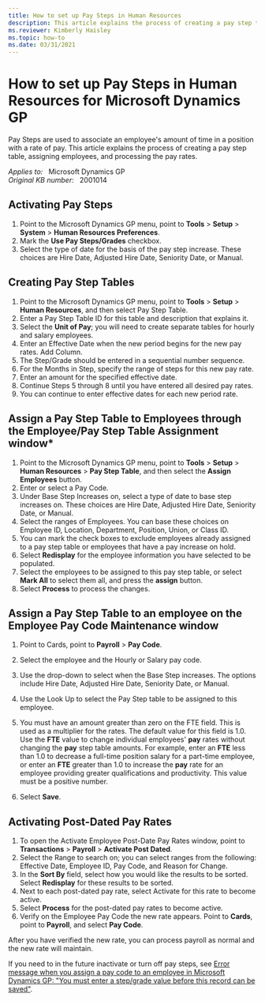 ```yaml
---
title: How to set up Pay Steps in Human Resources
description: This article explains the process of creating a pay step table, assigning employees, and processing the pay rates.
ms.reviewer: Kimberly Haisley
ms.topic: how-to
ms.date: 03/31/2021
---
```

# How to set up Pay Steps in Human Resources for Microsoft Dynamics GP

Pay Steps are used to associate an employee's amount of time in a position with a rate of pay. This article explains the process of creating a pay step table, assigning employees, and processing the pay rates.

_Applies to:_ &nbsp; Microsoft Dynamics GP  
_Original KB number:_ &nbsp; 2001014

## Activating Pay Steps

1. Point to the Microsoft Dynamics GP menu, point to **Tools** > **Setup** > **System** > **Human Resources Preferences**.
2. Mark the **Use Pay Steps/Grades** checkbox.
3. Select the type of date for the basis of the pay step increase. These choices are Hire Date, Adjusted Hire Date, Seniority Date, or Manual.

## Creating Pay Step Tables

1. Point to the Microsoft Dynamics GP menu, point to **Tools** > **Setup** > **Human Resources**, and then select Pay Step Table.
2. Enter a Pay Step Table ID for this table and description that explains it.
3. Select the **Unit of Pay**; you will need to create separate tables for hourly and salary employees.
4. Enter an Effective Date when the new period begins for the new pay rates. Add Column.
5. The Step/Grade should be entered in a sequential number sequence.
6. For the Months in Step, specify the range of steps for this new pay rate.
7. Enter an amount for the specified effective date.
8. Continue Steps 5 through 8 until you have entered all desired pay rates.
9. You can continue to enter effective dates for each new period rate.

## Assign a Pay Step Table to Employees through the Employee/Pay Step Table Assignment window*

1. Point to the Microsoft Dynamics GP menu, point to **Tools** > **Setup** > **Human Resources** > **Pay Step Table**, and then select the **Assign Employees** button.
2. Enter or select a Pay Code.
3. Under Base Step Increases on, select a type of date to base step increases on. These choices are Hire Date, Adjusted Hire Date, Seniority Date, or Manual.
4. Select the ranges of Employees. You can base these choices on Employee ID, Location, Department, Position, Union, or Class ID.
5. You can mark the check boxes to exclude employees already assigned to a pay step table or employees that have a pay increase on hold.
6. Select **Redisplay** for the employee information you have selected to be populated.
7. Select the employees to be assigned to this pay step table, or select **Mark All** to select them all, and press the **assign** button.
8. Select **Process** to process the changes.

## Assign a Pay Step Table to an employee on the Employee Pay Code Maintenance window

1. Point to Cards, point to **Payroll** > **Pay Code**.
2. Select the employee and the Hourly or Salary pay code.
3. Use the drop-down to select when the Base Step increases. The options include Hire Date, Adjusted Hire Date, Seniority Date, or Manual.
4. Use the Look Up to select the Pay Step table to be assigned to this employee.
5. You must have an amount greater than zero on the FTE field. This is used as a multiplier for the rates. The default value for this field is 1.0. Use the **FTE** value to change individual employees' **pay** rates without changing the **pay** step table amounts. For example, enter an **FTE** less than 1.0 to decrease a full-time position salary for a part-time employee, or enter an **FTE** greater than 1.0 to increase the **pay** rate for an employee providing greater qualifications and productivity. This value must be a positive number.

6. Select **Save**.

## Activating Post-Dated Pay Rates

1. To open the Activate Employee Post-Date Pay Rates window, point to **Transactions** > **Payroll** > **Activate Post Dated**.
2. Select the Range to search on; you can select ranges from the following: Effective Date, Employee ID, Pay Code, and Reason for Change.
3. In the **Sort By** field, select how you would like the results to be sorted. Select **Redisplay** for these results to be sorted.
4. Next to each post-dated pay rate, select Activate for this rate to become active.
5. Select **Process** for the post-dated pay rates to become active.
6. Verify on the Employee Pay Code the new rate appears. Point to **Cards**, point to **Payroll**, and select **Pay Code**.

After you have verified the new rate, you can process payroll as normal and the new rate will maintain.

If you need to in the future inactivate or turn off pay steps, see [Error message when you assign a pay code to an employee in Microsoft Dynamics GP: "You must enter a step/grade value before this record can be saved"](https://support.microsoft.com/topic/error-message-when-you-assign-a-pay-code-to-an-employee-in-microsoft-dynamics-gp-you-must-enter-a-step-grade-value-before-this-record-can-be-saved-d1a581cb-6465-451a-8176-cdb953752459).
